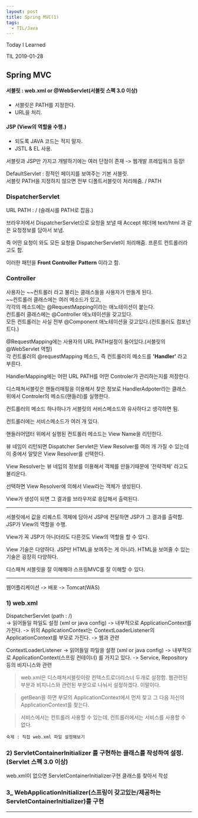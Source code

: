 ```yaml
---
layout: post
title: Spring MVC(1)
tags:
  - TIL/Java
---
```


Today I Learned

TIL 2019-01-28

## Spring MVC
#### 서블릿 : web.xml or @WebServlet(서블릿 스펙 3.0 이상)  
- 서블릿은 PATH를 지정한다.
- URL을 처리.
#### JSP (View의 역할을 수행.)
- 되도록 JAVA 코드는 적지 말자.  
- JSTL & EL 사용.

서블릿과 JSP만 가지고 개발하기에는 여러 단점이 존재 -> 웹개발 프레임워크 등장!  

DefaultServlet : 정적인 페이지를 보여주는 기본 서블릿.  
서블릿 PATH을 지정하지 않으면 전부 디폴트서블릿이 처리해줌. / PATH

### DispatcherServlet   
URL PATH : / (슬래시를 PATH로 잡음.)

브라우저에서 DispatcherServlet으로 요청을 보낼 때 Accept 헤더에 text/html 과 같은 요청정보를 담아서 보냄.

즉 어떤 요청이 와도 모든 요청을 DispatcherServlet이 처리해줌. 
프론트 컨트롤러라고도 함.

이러한 패턴을 **Front Controller Pattern** 이라고 함.

### Controller
사용자는 ~~컨트롤러 라고 불리는 클래스들을 사용자가 만들게 된다.  
~~컨트롤러 클래스에는 여러 메소드가 있고,  
각각의 메소드에는 @RequestMapping이라는 애노테이션이 붙는다.  
컨트롤러 클래스에는 @Controller 애노테이션을 갖고있다.  
모든 컨트롤러는 사실 전부 @Component 애노테이션을 갖고있다.(컨트롤러도 컴포넌트다.)  

@RequestMapping에는 사용자의 URL PATH설정이 들어있다.(서블릿의 @WebServlet 역할)  
각 컨트롤러의 @requestMapping 메소드, 즉 컨트롤러의 메소드를 **'Handler'** 라고 부른다.

HandlerMapping에는 어떤 URL PATH를 어떤 Controler가 관리하는지를 저장한다.

디스패쳐서블릿은 핸들러매핑을 이용해서 찾은 정보로 HandlerAdpoter라는 클래스 위에서 Controler의 메소드(핸들러)를 실행한다.

컨트롤러의 메소드 하나하나가 서블릿의 서비스메소드와 유사하다고 생각하면 됨.

컨트롤러에는 서비스메소드가 여러 개 있다.

핸들러어댑터 위에서 실행된 컨트롤러 메소드는 View Name을 리턴한다.

뷰 네임이 리턴되면 Dispatcher Servlet은 View Resolver를 여러 개 가질 수 있는데 이 중에서 알맞은 View Resolver를 선택한다.

View Resolver는 뷰 네임의 정보를 이용해서 객체를 만들기때문에 '전략객체' 라고도 불리운다.

선택하면 View Resolver에 의해서 View라는 객체가 생성된다.

View가 생성이 되면 그 결과를 브라우저로 응답해서 출력된다.

---

서블릿에서 값을 리퀘스트 객체에 담아서 JSP에 전달하면 JSP가 그 결과를 출력함. JSP가 View의 역할을 수행.

View가 꼭 JSP가 아니더라도 다른것도 View의 역할을 할 수 있다.

View 기술은 다양하다. JSP만 HTML을 보여주는 게 아니라. HTML을 보여줄 수 있는 기술은 굉장히 다양하다.

디스패쳐 서블릿을 잘 이해해야 스프링MVC를 잘 이해할 수 있다.

---

웹어플리케이션 -> 배포 -> Tomcat(WAS)
### 1) web.xml
DispatcherServlet (path : /)  
-> 읽어들일 파일도 설정 (xml or java config)
-> 내부적으로 ApplicationContext를 가진다.
-> 위의 ApplicationContext는 ContextLoaderListener의 ApplicationContext를 부모로 가진다.
-> 웹과 관련

ContextLoaderListener
-> 읽어들일 파일을 설정 (xml or java config)
-> 내부적으로 ApplicationContext(스프링 컨테이너) 를 가지고 있다.
-> Service, Repository 등의 비지니스와 관련

>web.xml은 디스패쳐서블릿이랑 컨텍스트로더리스너 두개로 설정함.
웹관련된부분과 비지니스와 관련된 부분으로 나눠서 설정하겠다. 이말이다.

>getBean을 하면 부모의 ApplicationContext에서 먼저 찾고 그 다음 자신의 ApplicationContext를 찾는다.

> 서비스에서는 컨트롤러 사용할 수 있는데, 컨트롤러에서는 서비스를 사용할 수 없다.

`숙제 : 직접 web.xml 파일 설정해보기`

### 2) ServletContainerInitializer 를 구현하는 클래스를 작성하여 설정.(Servlet 스펙 3.0 이상)
web.xml이 없으면 ServletContainerInitializer구현 클래스를 찾아서 작성

### 3_ WebApplicationInitializer(스프링이 갖고있는/제공하는  ServletContainerInitializer)를 구현

---

 
